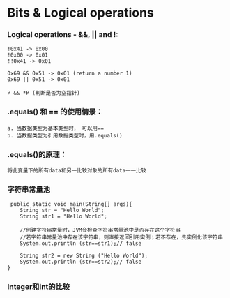 # Bits & Logical operations

### Logical operations - &&, || and !:
    !0x41 -> 0x00
    !0x00 -> 0x01
    !!0x41 -> 0x01
    
    0x69 && 0x51 -> 0x01 (return a number 1)
    0x69 || 0x51 -> 0x01
    
    P && *P (判断是否为空指针)
      
### .equals() 和 == 的使用情景：
    a. 当数据类型为基本类型时， 可以用==
    b. 当数据类型为引用数据类型时，用.equals()
    
### .equals()的原理：
    将此变量下的所有data和另一比较对象的所有data一一比较
    
### 字符串常量池
     public static void main(String[] args){
        String str = "Hello World";
        String str1 = "Hello World";
        
        //创建字符串常量时，JVM会检查字符串常量池中是否存在这个字符串
        //若字符串常量池中存在该字符串，则直接返回引用实例；若不存在，先实例化该字符串
        System.out.println (str==str1);// false

        String str2 = new String ("Hello World");
        System.out.println (str==str2);// false
    }

### Integer和int的比较
    


